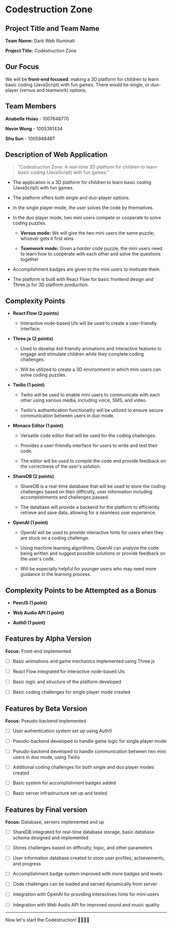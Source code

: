 # Codestruction Zone

## Project Title and Team Name 

**Team Name:** Dark Web Illuminati

**Project Title:** Codestruction Zone

## Our Focus

We will be **front-end focused**: making a 3D platform for children to learn basic coding (JavaScript) with fun games. There would be single, or duo-player (versus and teamwork) options.

## Team Members

**Anabelle Hsiao** - 1007648770

**Nevin Wong** - 1005391434

**Shu Sun** - 1005948487

## Description of Web Application

> "Codestruction Zone: A real-time 3D platform for children to learn basic coding (JavaScript) with fun games."

- The application is a 3D platform for children to learn basic coding (JavaScript) with fun games.

- The platform offers both single and duo-player options.

- In the single player mode, the user solves the code by themselves.

- In the duo player mode, two mini users compete or cooperate to solve coding puzzles.

    - **Versus mode:** We will give the two mini users the same puzzle; whoever gets it first wins
    
    - **Teamwork mode:**  Given a *harder* code puzzle, the mini users need to learn how to cooperate with each other and solve the questions together

- Accomplishment badges are given to the mini users to motivate them.

- The platform is built with React Flow for basic frontend design and Three.js for 3D platform production.

## Complexity Points

- **React Flow (2 points)**

    - Interactive node-based UIs will be used to create a user-friendly interface.
    
- **Three.js (2 points)**

    - Used to develop kid-friendly animations and interactive features to engage and stimulate children while they complete coding challenges.

    - Will be utilized to create a 3D environment in which mini users can solve coding puzzles.

- **Twilio (1 point)**

    - Twilio will be used to enable mini users to communicate with each other using various media, including voice, SMS, and video.
    
    - Twilio's authentication functionality will be utilized to ensure secure communication between users in duo mode.

- **Monaco Editor (1 point)**
    
    - Versatile code editor that will be used for the coding challenges.
    
    - Provides a user-friendly interface for users to write and test their code.

    - The editor will be used to compile the code and provide feedback on the correctness of the user's solution.

- **ShareDB (2 points)**

    - ShareDB is a real-time database that will be used to store the coding challenges based on their difficulty, user information including accomplishments and challenges passed.

    - The database will provide a backend for the platform to efficiently retrieve and save data, allowing for a seamless user experience.

- **OpenAI (1 point)**

    - OpenAI will be used to provide interactive hints for users when they are stuck on a coding challenge.

    - Using machine learning algorithms, OpenAI can analyze the code being written and suggest possible solutions or provide feedback on the user's code.

    - Will be especially helpful for younger users who may need more guidance in the learning process.

## Complexity Points to be Attempted as a Bonus

- **PeerJS (1 point)**

- **Web Audio API (1 point)**

- **Auth0 (1 point)**

## Features by Alpha Version

**Focus:** Front-end implemented

- [ ] Basic animations and game mechanics implemented using Three.js

- [ ] React Flow integrated for interactive node-based UIs

- [ ] Basic logic and structure of the platform developed

- [ ] Basic coding challenges for single player mode created

## Features by Beta Version

**Focus:** Pseudo-backend implemented

- [ ] User authentication system set up using Auth0

- [ ] Pseudo-backend developed to handle game logic for single player mode

- [ ] Pseudo-backend developed to handle communication between two mini users in duo mode, using Twilio

- [ ] Additional coding challenges for both single and duo player modes created

- [ ] Basic system for accomplishment badges added

- [ ] Basic server infrastructure set up and tested

## Features by Final version

**Focus:** Database, servers implemented and up

- [ ] ShareDB integrated for real-time database storage, basic database schema designed and implemented

- [ ] Stores challenges based on difficulty, topic, and other parameters

- [ ] User information database created to store user profiles, achievements, and progress

- [ ] Accomplishment badge system improved with more badges and levels

- [ ] Code challenges can be loaded and served dynamically from server

- [ ] Integration with OpenAI for providing interactives hints for mini-users

- [ ] Integration with Web Audio API for improved sound and music quality

---

Now let's start the Codestruction! 👷🚧🐱‍💻

